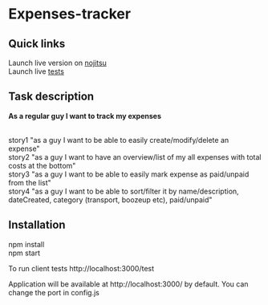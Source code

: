 <h1>Expenses-tracker</h1>

<h2>Quick links</h2>

Launch live version on <a href="http://www.expenses.nodejitsu.com" target="_blank">nojitsu</a><br/>
Launch live <a href="http://www.expenses.nodejitsu.com/test" target="_blank">tests</a><br/>

<h2>Task description</h2>

<b>As a regular guy I want to track my expenses</b>
<br/>
<br/>

story1 "as a guy I want to be able to easily create/modify/delete an expense"<br/>
story2 "as a guy I want to have an overview/list of my all expenses with total costs at the bottom"<br/>
story3 "as a guy I want to be able to easily mark expense as paid/unpaid from the list"<br/>
story4 "as a guy I want to be able to sort/filter it by name/description, dateCreated, category (transport, boozeup etc), paid/unpaid"<br/>

<h2>Installation</h2>

npm install<br />
npm start<br />

To run client tests
http://localhost:3000/test

Application will be available at http://localhost:3000/ by default. You can change the port in config.js